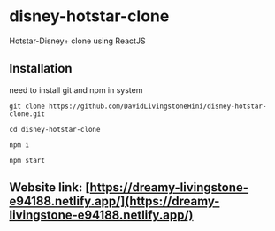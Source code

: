 # disney-hotstar-clone

Hotstar-Disney+ clone using ReactJS

## Installation

need to install git and npm in system

```
git clone https://github.com/DavidLivingstoneHini/disney-hotstar-clone.git

cd disney-hotstar-clone

npm i

npm start

```
## Website link: [https://dreamy-livingstone-e94188.netlify.app/](https://dreamy-livingstone-e94188.netlify.app/)
